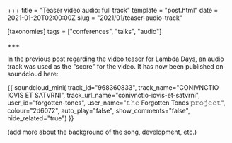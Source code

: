 +++
title = "Teaser video audio: full track"
template = "post.html"
date = 2021-01-20T02:00:00Z
slug = "2021/01/teaser-audio-track"

[taxonomies]
tags = ["conferences", "talks", "audio"]

+++

In the previous post regarding the [video teaser](@/2021-01-05-teaser-video.md) for Lambda Days, an audio track was used as the "score" for the video. It has now been published on soundcloud here:

{{ soundcloud_mini(
       track_id="968360833",
       track_name="CONIVNCTIO IOVIS ET SATVRNI",
       track_url_name="conivnctio-iovis-et-satvrni",
       user_id="forgotten-tones",
       user_name="𝚝𝚑𝚎 Forgotten Tones 𝚙𝚛𝚘𝚓𝚎𝚌𝚝",
       colour="2d6072",
       auto_play="false",
       show_comments="false",
       hide_related="true") }}

(add more about the background of the song, development, etc.)
